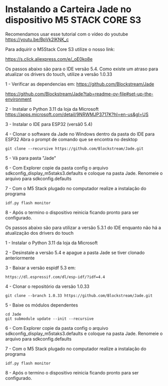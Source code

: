 # Instalando a Carteira Jade no dispositivo M5 STACK CORE S3 #
Recomendamos usar esse tutorial com o vídeo do youtube https://youtu.be/BpVk2lKNK_c

Para adquirir o M5Stack Core S3 utilize o nosso link:

https://s.click.aliexpress.com/e/_oE0ko8e

Os passos abaixo são para o IDE versão 5.4. Como existe um atraso para atualizar os drivers do touch, utilize a versão 1.0.33

1 - Verificar as dependencias em:
https://github.com/Blockstream/Jade

https://github.com/Blockstream/Jade?tab=readme-ov-file#set-up-the-environment
 
2 - Instalar o Python 3.11 da loja da Microsoft
https://apps.microsoft.com/detail/9NRWMJP3717K?hl=en-us&gl=US

3 - Instalar o IDE para ESP32 (versã0 5.4)

4 - Clonar o software da Jade no Windows dentro da pasta do IDE para ESP32
Abra o prompt de comando que se encontra no desktop
```
git clone --recursive https://github.com/Blockstream/Jade.git
```
5 - Vá para pasta "Jade"

6 - Com Explorer copie da pasta config o arquivo sdkconfig_display_m5staks3.defaults e coloque na pasta Jade. Renomeie o arquivo para sdkconfig.defaults

7 - Com o M5 Stack plugado no computador realize a instalação do programa
```
idf.py flash monitor
```
8 - Após o termino o dispositivo reinicia ficando pronto para ser configurado.

Os passos abaixo são para utilizar a versão 5.3.1 do IDE enquanto não há a atualização dos drivers do touch

1 - Instalar o Python 3.11 da loja da Microsoft

2 - Desinstale a versão 5.4 e apague a pasta Jade se tiver clonado anteriormente

3 - Baixar a versão espidf 5.3 em:
```
https://dl.espressif.com/dl/esp-idf/?idf=4.4
```

4 - Clonar o repositório da versão 1.0.33
```
git clone --branch 1.0.33 https://github.com/Blockstream/Jade.git
```

5 - Baixe os módulos dependentes
```
cd Jade
git submodule update --init --recursive
```

6 - Com Explorer copie da pasta config o arquivo sdkconfig_display_m5staks3.defaults e coloque na pasta Jade. Renomeie o arquivo para sdkconfig.defaults

7 - Com o M5 Stack plugado no computador realize a instalação do programa
```
idf.py flash monitor
```

8 - Após o termino o dispositivo reinicia ficando pronto para ser configurado.

